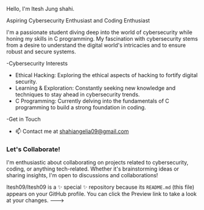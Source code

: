 Hello, I'm Itesh Jung shahi.
 
 Aspiring Cybersecurity Enthusiast and Coding Enthusiast

I'm a passionate student diving deep into the world of cybersecurity while honing my skills
in C programming. My fascination with cybersecurity stems from a desire to understand the digital
world's intricacies and to ensure robust and secure systems.


-Cybersecurity Interests
- Ethical Hacking: Exploring the ethical aspects of hacking to fortify digital security.
- Learning & Exploration: Constantly seeking new knowledge and techniques to stay ahead in cybersecurity trends.
- C Programming: Currently delving into the fundamentals of C programming to build a strong foundation in coding.



-Get in Touch
- 📫 Contact me at shahiangelia09@gmail.com
  


### Let's Collaborate!
I'm enthusiastic about collaborating on projects related to cybersecurity, coding,
or anything tech-related. Whether it's brainstorming ideas or sharing insights,
I'm open to discussions and collaborations! 


Itesh09/Itesh09 is a ✨ special ✨ repository because its `README.md` (this file) appears on your GitHub profile.
You can click the Preview link to take a look at your changes.
--->
